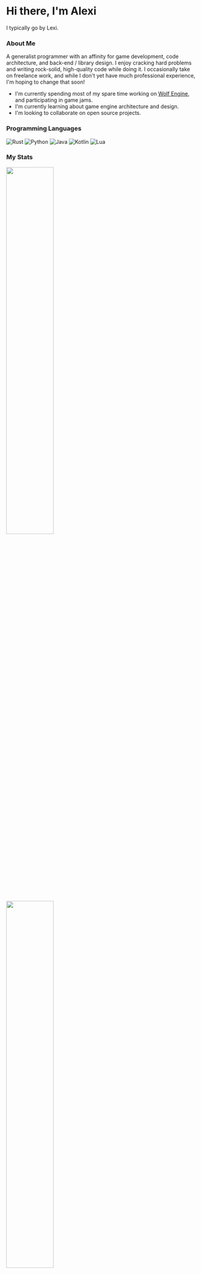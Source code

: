 # Hi there, I'm Alexi

I typically go by Lexi.

### About Me

A generalist programmer with an affinity for game development, code architecture, and back-end / library design.  I 
enjoy cracking hard problems and writing rock-solid, high-quality code while doing it.  I occasionally take on 
freelance work, and while I don't yet have much professional experience, I'm hoping to change that soon!

- I'm currently spending most of my spare time working on [Wolf Engine](https::/github.com/AlexiWolf/wolf_engine), and 
  participating in game jams.
- I'm currently learning about game engine architecture and design.
- I'm looking to collaborate on open source projects.

### Programming Languages 

![Rust](https://img.shields.io/badge/rust-%23000000.svg?style=for-the-badge&logo=rust&logoColor=white)
![Python](https://img.shields.io/badge/python-3670A0?style=for-the-badge&logo=python&logoColor=ffdd54)
![Java](https://img.shields.io/badge/java-%23ED8B00.svg?style=for-the-badge&logo=java&logoColor=white)
![Kotlin](https://img.shields.io/badge/kotlin-%230095D5.svg?style=for-the-badge&logo=kotlin&logoColor=white)
![Lua](https://img.shields.io/badge/lua-%232C2D72.svg?style=for-the-badge&logo=lua&logoColor=white)

### My Stats 

<a href="https://github.com/anuraghazra/github-readme-stats">
  <img style="width: 50%;" src="https://github-readme-stats.vercel.app/api/top-langs/?username=AlexiWolf&layout=compact">
</a>
<a href="https://github.com/anuraghazra/github-readme-stats">
  <img style="width: 50%;" src="https://github-readme-stats.vercel.app/api?username=AlexiWolf&count_private=true">
</a>
